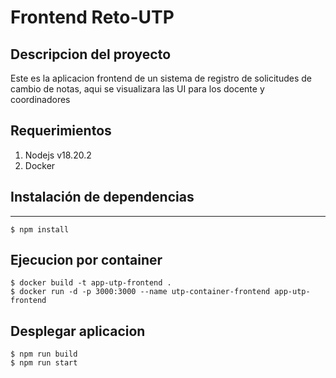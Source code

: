 
# Frontend Reto-UTP


## Descripcion del proyecto
Este es la aplicacion frontend de un sistema de registro de solicitudes de 
cambio de notas, aqui se visualizara las UI para los docente y coordinadores


## Requerimientos
1. Nodejs v18.20.2
4. Docker



## Instalación de dependencias
***

```
$ npm install
```
## Ejecucion por container

```
$ docker build -t app-utp-frontend .
$ docker run -d -p 3000:3000 --name utp-container-frontend app-utp-frontend
```


## Desplegar aplicacion
```
$ npm run build
$ npm run start
```
